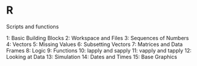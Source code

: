 # R
Scripts and functions

1: Basic Building Blocks
2: Workspace and Files
3: Sequences of Numbers
4: Vectors
5: Missing Values
6: Subsetting Vectors
7: Matrices and Data Frames
8: Logic
9: Functions
10: lapply and sapply
11: vapply and tapply
12: Looking at Data
13: Simulation
14: Dates and Times
15: Base Graphics
